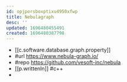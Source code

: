 ```yaml
---
id: opjporsboxptixu4950xfwp
title: Nebulagraph
desc: ''
updated: 1696480455491
created: 1696480387798
---
```


- [[c.software.database.graph.property]]
- #url https://www.nebula-graph.io/
- #repo https://github.com/vesoft-inc/nebula
- [[p.writtenIn]] #c++
- 